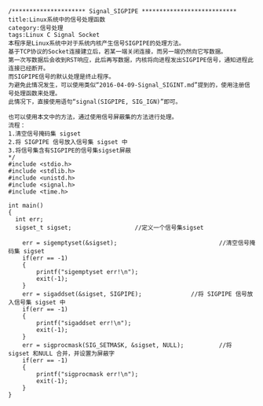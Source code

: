     /********************* Signal_SIGPIPE ***************************
    title:Linux系统中的信号处理函数
    category:信号处理
    tags:Linux C Signal Socket
    本程序是Linux系统中对于系统内核产生信号SIGPIPE的处理方法。
    基于TCP协议的Socket连接建立后，若某一端关闭连接，而另一端仍然向它写数据。
    第一次写数据后会收到RST响应，此后再写数据，内核将向进程发出SIGPIPE信号，通知进程此连接已经断开。
    而SIGPIPE信号的默认处理是终止程序。
    为避免此情况发生，可以使用类似“2016-04-09-Signal_SIGINT.md”提到的，使用注册信号处理函数来处理。
    此情况下，直接使用语句“signal(SIGPIPE, SIG_IGN)”即可。

    也可以使用本文中的方法，通过使用信号屏蔽集的方法进行处理。
    流程：
    1.清空信号掩码集 sigset
    2.将 SIGPIPE 信号放入信号集 sigset 中
    3.将信号集含有SIGPIPE的信号集sigset屏蔽
    */
    #include <stdio.h>
    #include <stdlib.h>
    #include <unistd.h>
    #include <signal.h>
    #include <time.h>

    int main()
    {
      int err;
      sigset_t sigset;					//定义一个信号集sigset

    	err = sigemptyset(&sigset);                           	//清空信号掩码集 sigset
    	if(err == -1)
    	{
    		printf("sigemptyset err!\n");
    		exit(-1);
    	}
    	err = sigaddset(&sigset, SIGPIPE);		     	//将 SIGPIPE 信号放入信号集 sigset 中
    	if(err == -1)
    	{
    		printf("sigaddset err!\n");
    		exit(-1);
    	}
    	err = sigprocmask(SIG_SETMASK, &sigset, NULL);       	//将 sigset 和NULL 合并，并设置为屏蔽字
    	if(err == -1)
    	{
    		printf("sigprocmask err!\n");
    		exit(-1);
    	}
    }
